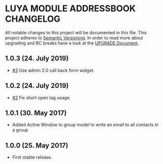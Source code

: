 # LUYA MODULE ADDRESSBOOK CHANGELOG

All notable changes to this project will be documented in this file. This project adheres to [Semantic Versioning](http://semver.org/).
In order to read more about upgrading and BC breaks have a look at the [UPGRADE Document](UPGRADE.md).

## 1.0.3 (24. July 2019)

+ [#3](https://github.com/luyadev/luya-module-addressbook/issues/3) Use admin 2.0 call back form widget.

## 1.0.2 (24. July 2019)

+ [#2](https://github.com/luyadev/luya-module-addressbook/issues/2) Fix short open tag usage.

## 1.0.1 (30. May 2017)

+ Added Active Window to group model to write an email to all contacts in a group

## 1.0.0 (25. May 2017)

+ First stable release.
